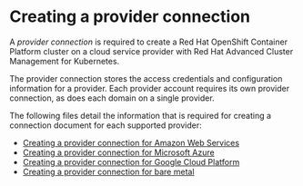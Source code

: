 # Creating a provider connection

A *provider connection* is required to create a Red Hat OpenShift Container Platform cluster on a cloud service provider with Red Hat Advanced Cluster Management for Kubernetes.

The provider connection stores the access credentials and configuration information for a provider. Each provider account requires its own provider connection, as does each domain on a single provider. 

The following files detail the information that is required for creating a connection document for each supported provider:

- [Creating a provider connection for Amazon Web Services](cloud_conn_aws.md)
- [Creating a provider connection for Microsoft Azure](cloud_conn_aks.md)
- [Creating a provider connection for Google Cloud Platform](cloud_conn_gke.md)
- [Creating a provider connection for bare metal](cloud_conn_bare.md) <!--if it is agreed to remove this file, this link must be removed-->

